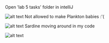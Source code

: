 Open 'lab 5 tasks' folder in intelliJ 

![alt text](https://i.imgur.com/n3rKYfn.jpg)
Not allowed to make Plankton babies :'(

![alt text](https://i.imgur.com/yrIxg35.jpg)
Sardine moving around in my code

![alt text](https://i.imgur.com/bEXDcRl.jpg)
